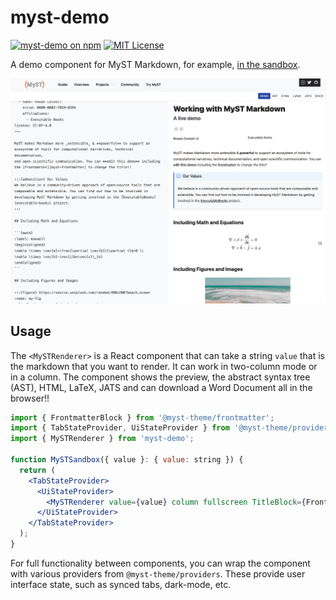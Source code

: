 # myst-demo

[![myst-demo on npm](https://img.shields.io/npm/v/myst-demo.svg)](https://www.npmjs.com/package/myst-demo)
[![MIT License](https://img.shields.io/badge/license-MIT-blue.svg)](https://github.com/curvenote/curvenote/blob/main/LICENSE)

A demo component for MyST Markdown, for example, [in the sandbox](https://mystmd.org/sandbox).

[![](/images/myst-demo.png)](https://mystmd.org/sandbox)

## Usage

The `<MySTRenderer>` is a React component that can take a string `value` that is the markdown that you want to render. It can work in two-column mode or in a column. The component shows the preview, the abstract syntax tree (AST), HTML, LaTeX, JATS and can download a Word Document all in the browser!!

```jsx
import { FrontmatterBlock } from '@myst-theme/frontmatter';
import { TabStateProvider, UiStateProvider } from '@myst-theme/providers';
import { MySTRenderer } from 'myst-demo';

function MySTSandbox({ value }: { value: string }) {
  return (
    <TabStateProvider>
      <UiStateProvider>
        <MySTRenderer value={value} column fullscreen TitleBlock={FrontmatterBlock} />
      </UiStateProvider>
    </TabStateProvider>
  );
}
```

For full functionality between components, you can wrap the component with various providers from `@myst-theme/providers`. These provide user interface state, such as synced tabs, dark-mode, etc.
